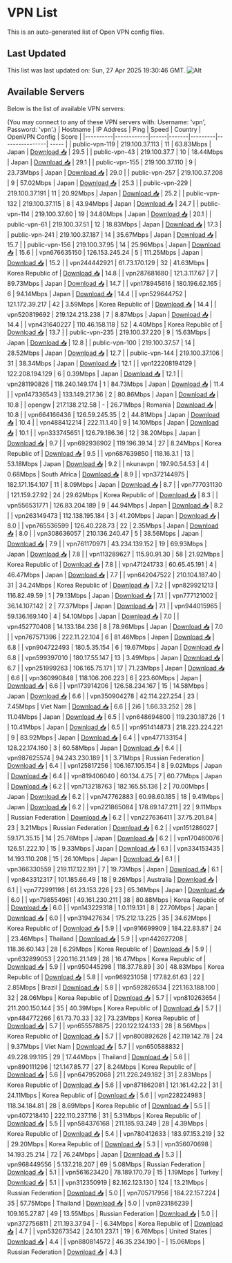 # VPN List

This is an auto-generated list of Open VPN config files.

## Last Updated

This list was last updated on: Sun, 27 Apr 2025 19:30:46 GMT.
![Alt](https://repobeats.axiom.co/api/embed/186b98318ef1479477931607c1ad7d823f12451f.svg "Repobeats analytics image")

## Available Servers

Below is the list of available VPN servers:

(You may connect to any of these VPN servers with: Username: 'vpn', Password: 'vpn'.)
| Hostname | IP Address | Ping | Speed | Country | OpenVPN Config | Score |
|----------|------------|------|-------|---------|----------------| ----- |
| public-vpn-119 | 219.100.37.113 | 11 | 63.83Mbps | Japan | [Download 📥](./configs/server_0_JP.ovpn) | 29.5 |
| public-vpn-43 | 219.100.37.7 | 10 | 18.44Mbps | Japan | [Download 📥](./configs/server_1_JP.ovpn) | 29.1 |
| public-vpn-155 | 219.100.37.110 | 9 | 23.73Mbps | Japan | [Download 📥](./configs/server_2_JP.ovpn) | 29.0 |
| public-vpn-257 | 219.100.37.208 | 9 | 57.02Mbps | Japan | [Download 📥](./configs/server_3_JP.ovpn) | 25.3 |
| public-vpn-229 | 219.100.37.191 | 11 | 20.92Mbps | Japan | [Download 📥](./configs/server_4_JP.ovpn) | 25.2 |
| public-vpn-132 | 219.100.37.115 | 8 | 43.94Mbps | Japan | [Download 📥](./configs/server_5_JP.ovpn) | 24.7 |
| public-vpn-114 | 219.100.37.60 | 19 | 34.80Mbps | Japan | [Download 📥](./configs/server_6_JP.ovpn) | 20.1 |
| public-vpn-61 | 219.100.37.51 | 12 | 18.83Mbps | Japan | [Download 📥](./configs/server_7_JP.ovpn) | 17.3 |
| public-vpn-241 | 219.100.37.187 | 14 | 35.67Mbps | Japan | [Download 📥](./configs/server_8_JP.ovpn) | 15.7 |
| public-vpn-156 | 219.100.37.95 | 14 | 25.96Mbps | Japan | [Download 📥](./configs/server_9_JP.ovpn) | 15.6 |
| vpn676635150 | 126.153.245.24 | 5 | 111.25Mbps | Japan | [Download 📥](./configs/server_10_JP.ovpn) | 15.2 |
| vpn244442921 | 61.73.170.129 | 32 | 41.63Mbps | Korea Republic of | [Download 📥](./configs/server_11_KR.ovpn) | 14.8 |
| vpn287681680 | 121.3.117.67 | 7 | 89.73Mbps | Japan | [Download 📥](./configs/server_12_JP.ovpn) | 14.7 |
| vpn178945616 | 180.196.62.165 | 6 | 94.14Mbps | Japan | [Download 📥](./configs/server_13_JP.ovpn) | 14.4 |
| vpn529644752 | 121.172.39.217 | 42 | 3.59Mbps | Korea Republic of | [Download 📥](./configs/server_14_KR.ovpn) | 14.4 |
| vpn520819692 | 219.124.213.238 | 7 | 8.87Mbps | Japan | [Download 📥](./configs/server_15_JP.ovpn) | 14.4 |
| vpn431640227 | 110.46.158.118 | 52 | 4.40Mbps | Korea Republic of | [Download 📥](./configs/server_16_KR.ovpn) | 13.7 |
| public-vpn-235 | 219.100.37.220 | 9 | 15.63Mbps | Japan | [Download 📥](./configs/server_17_JP.ovpn) | 12.8 |
| public-vpn-100 | 219.100.37.57 | 14 | 28.52Mbps | Japan | [Download 📥](./configs/server_18_JP.ovpn) | 12.7 |
| public-vpn-144 | 219.100.37.106 | 31 | 38.34Mbps | Japan | [Download 📥](./configs/server_19_JP.ovpn) | 12.1 |
| vpn122208194129 | 122.208.194.129 | 6 | 0.39Mbps | Japan | [Download 📥](./configs/server_20_JP.ovpn) | 12.1 |
| vpn281190826 | 118.240.149.174 | 1 | 84.73Mbps | Japan | [Download 📥](./configs/server_21_JP.ovpn) | 11.4 |
| vpn147336543 | 133.149.217.36 | 2 | 80.86Mbps | Japan | [Download 📥](./configs/server_22_JP.ovpn) | 10.8 |
| opengw | 217.138.212.58 | - | 26.71Mbps | Romania | [Download 📥](./configs/server_23_RO.ovpn) | 10.8 |
| vpn664166436 | 126.59.245.35 | 2 | 44.81Mbps | Japan | [Download 📥](./configs/server_24_JP.ovpn) | 10.4 |
| vpn488412214 | 222.11.1.40 | 9 | 14.10Mbps | Japan | [Download 📥](./configs/server_25_JP.ovpn) | 10.1 |
| vpn333745651 | 126.79.186.36 | 12 | 38.20Mbps | Japan | [Download 📥](./configs/server_26_JP.ovpn) | 9.7 |
| vpn692936902 | 119.196.39.14 | 27 | 8.24Mbps | Korea Republic of | [Download 📥](./configs/server_27_KR.ovpn) | 9.5 |
| vpn687639850 | 118.16.3.1 | 13 | 53.18Mbps | Japan | [Download 📥](./configs/server_28_JP.ovpn) | 9.2 |
| nkunavpn | 197.90.54.53 | 4 | 0.68Mbps | South Africa | [Download 📥](./configs/server_29_ZA.ovpn) | 8.9 |
| vpn372144975 | 182.171.154.107 | 11 | 8.09Mbps | Japan | [Download 📥](./configs/server_30_JP.ovpn) | 8.7 |
| vpn777031130 | 121.159.27.92 | 24 | 29.62Mbps | Korea Republic of | [Download 📥](./configs/server_31_KR.ovpn) | 8.3 |
| vpn556531771 | 126.83.204.189 | 9 | 44.94Mbps | Japan | [Download 📥](./configs/server_32_JP.ovpn) | 8.2 |
| vpn263149473 | 112.138.195.184 | 3 | 41.20Mbps | Japan | [Download 📥](./configs/server_33_JP.ovpn) | 8.0 |
| vpn765536599 | 126.40.228.73 | 22 | 2.35Mbps | Japan | [Download 📥](./configs/server_34_JP.ovpn) | 8.0 |
| vpn308636057 | 210.136.240.47 | 5 | 38.56Mbps | Japan | [Download 📥](./configs/server_35_JP.ovpn) | 7.9 |
| vpn761170971 | 43.234.139.152 | 19 | 69.93Mbps | Japan | [Download 📥](./configs/server_36_JP.ovpn) | 7.8 |
| vpn113289627 | 115.90.91.30 | 58 | 21.92Mbps | Korea Republic of | [Download 📥](./configs/server_37_KR.ovpn) | 7.8 |
| vpn471241733 | 60.65.45.191 | 4 | 46.47Mbps | Japan | [Download 📥](./configs/server_38_JP.ovpn) | 7.7 |
| vpn642047522 | 210.104.187.40 | 31 | 34.24Mbps | Korea Republic of | [Download 📥](./configs/server_39_KR.ovpn) | 7.2 |
| vpn829921213 | 116.82.49.59 | 1 | 79.13Mbps | Japan | [Download 📥](./configs/server_40_JP.ovpn) | 7.1 |
| vpn777121002 | 36.14.107.142 | 2 | 77.37Mbps | Japan | [Download 📥](./configs/server_41_JP.ovpn) | 7.1 |
| vpn944015965 | 59.136.169.140 | 4 | 54.10Mbps | Japan | [Download 📥](./configs/server_42_JP.ovpn) | 7.0 |
| vpn452770408 | 14.133.184.236 | 8 | 78.96Mbps | Japan | [Download 📥](./configs/server_43_JP.ovpn) | 7.0 |
| vpn767571396 | 222.11.22.104 | 6 | 81.46Mbps | Japan | [Download 📥](./configs/server_44_JP.ovpn) | 6.8 |
| vpn904722493 | 180.5.35.154 | 6 | 19.67Mbps | Japan | [Download 📥](./configs/server_45_JP.ovpn) | 6.8 |
| vpn599397010 | 180.17.55.147 | 13 | 3.49Mbps | Japan | [Download 📥](./configs/server_46_JP.ovpn) | 6.7 |
| vpn251999263 | 106.165.75.171 | 17 | 71.23Mbps | Japan | [Download 📥](./configs/server_47_JP.ovpn) | 6.6 |
| vpn360990848 | 118.106.206.223 | 6 | 223.60Mbps | Japan | [Download 📥](./configs/server_48_JP.ovpn) | 6.6 |
| vpn173914206 | 126.58.234.167 | 15 | 14.58Mbps | Japan | [Download 📥](./configs/server_49_JP.ovpn) | 6.6 |
| vpn350904278 | 42.114.227.254 | 23 | 7.45Mbps | Viet Nam | [Download 📥](./configs/server_50_VN.ovpn) | 6.6 |
| 2i6 | 1.66.33.252 | 28 | 11.04Mbps | Japan | [Download 📥](./configs/server_51_JP.ovpn) | 6.5 |
| vpn648694800 | 119.230.187.26 | 1 | 10.41Mbps | Japan | [Download 📥](./configs/server_52_JP.ovpn) | 6.5 |
| vpn951414873 | 218.223.224.221 | 9 | 83.92Mbps | Japan | [Download 📥](./configs/server_53_JP.ovpn) | 6.4 |
| vpn477133154 | 128.22.174.160 | 3 | 60.58Mbps | Japan | [Download 📥](./configs/server_54_JP.ovpn) | 6.4 |
| vpn987625574 | 94.243.230.189 | 1 | 3.71Mbps | Russian Federation | [Download 📥](./configs/server_55_RU.ovpn) | 6.4 |
| vpn125817256 | 106.167.105.154 | 8 | 9.02Mbps | Japan | [Download 📥](./configs/server_56_JP.ovpn) | 6.4 |
| vpn819406040 | 60.134.4.75 | 7 | 60.77Mbps | Japan | [Download 📥](./configs/server_57_JP.ovpn) | 6.2 |
| vpn713218763 | 182.165.55.136 | 2 | 70.00Mbps | Japan | [Download 📥](./configs/server_58_JP.ovpn) | 6.2 |
| vpn747762883 | 60.98.60.185 | 18 | 9.41Mbps | Japan | [Download 📥](./configs/server_59_JP.ovpn) | 6.2 |
| vpn221865084 | 178.69.147.211 | 22 | 9.11Mbps | Russian Federation | [Download 📥](./configs/server_60_RU.ovpn) | 6.2 |
| vpn227636411 | 37.75.201.84 | 23 | 3.21Mbps | Russian Federation | [Download 📥](./configs/server_61_RU.ovpn) | 6.2 |
| vpn151286027 | 59.171.35.15 | 14 | 25.76Mbps | Japan | [Download 📥](./configs/server_62_JP.ovpn) | 6.2 |
| vpn170460076 | 126.51.222.10 | 15 | 9.33Mbps | Japan | [Download 📥](./configs/server_63_JP.ovpn) | 6.1 |
| vpn334153435 | 14.193.110.208 | 15 | 26.10Mbps | Japan | [Download 📥](./configs/server_64_JP.ovpn) | 6.1 |
| vpn366330559 | 219.117.122.191 | 7 | 19.73Mbps | Japan | [Download 📥](./configs/server_65_JP.ovpn) | 6.1 |
| vpn843312317 | 101.185.66.49 | 18 | 9.26Mbps | Australia | [Download 📥](./configs/server_66_AU.ovpn) | 6.1 |
| vpn772991198 | 61.23.153.226 | 23 | 65.36Mbps | Japan | [Download 📥](./configs/server_67_JP.ovpn) | 6.0 |
| vpn798554961 | 49.161.230.211 | 38 | 80.88Mbps | Korea Republic of | [Download 📥](./configs/server_68_KR.ovpn) | 6.0 |
| vpn143229318 | 1.0.119.131 | 8 | 27.70Mbps | Japan | [Download 📥](./configs/server_69_JP.ovpn) | 6.0 |
| vpn319427634 | 175.212.13.225 | 35 | 34.62Mbps | Korea Republic of | [Download 📥](./configs/server_70_KR.ovpn) | 5.9 |
| vpn916699909 | 184.22.83.87 | 24 | 23.46Mbps | Thailand | [Download 📥](./configs/server_71_TH.ovpn) | 5.9 |
| vpn442627208 | 118.36.60.143 | 28 | 6.29Mbps | Korea Republic of | [Download 📥](./configs/server_72_KR.ovpn) | 5.9 |
| vpn632899053 | 220.116.21.149 | 28 | 16.47Mbps | Korea Republic of | [Download 📥](./configs/server_73_KR.ovpn) | 5.9 |
| vpn950445298 | 118.37.78.89 | 30 | 48.83Mbps | Korea Republic of | [Download 📥](./configs/server_74_KR.ovpn) | 5.8 |
| vpn969231058 | 177.82.61.63 | 22 | 2.85Mbps | Brazil | [Download 📥](./configs/server_75_BR.ovpn) | 5.8 |
| vpn592826534 | 221.163.188.100 | 32 | 28.06Mbps | Korea Republic of | [Download 📥](./configs/server_76_KR.ovpn) | 5.7 |
| vpn810263654 | 211.200.150.144 | 35 | 40.39Mbps | Korea Republic of | [Download 📥](./configs/server_77_KR.ovpn) | 5.7 |
| vpn484772266 | 61.73.70.33 | 32 | 73.23Mbps | Korea Republic of | [Download 📥](./configs/server_78_KR.ovpn) | 5.7 |
| vpn655578875 | 220.122.124.133 | 28 | 8.56Mbps | Korea Republic of | [Download 📥](./configs/server_79_KR.ovpn) | 5.7 |
| vpn800892626 | 42.119.142.78 | 24 | 9.37Mbps | Viet Nam | [Download 📥](./configs/server_80_VN.ovpn) | 5.7 |
| vpn650588832 | 49.228.99.195 | 29 | 17.44Mbps | Thailand | [Download 📥](./configs/server_81_TH.ovpn) | 5.6 |
| vpn890111296 | 121.147.85.77 | 27 | 8.24Mbps | Korea Republic of | [Download 📥](./configs/server_82_KR.ovpn) | 5.6 |
| vpn647952068 | 211.226.249.182 | 31 | 2.83Mbps | Korea Republic of | [Download 📥](./configs/server_83_KR.ovpn) | 5.6 |
| vpn871862081 | 121.161.42.22 | 31 | 24.11Mbps | Korea Republic of | [Download 📥](./configs/server_84_KR.ovpn) | 5.6 |
| vpn228224983 | 118.34.184.81 | 28 | 8.69Mbps | Korea Republic of | [Download 📥](./configs/server_85_KR.ovpn) | 5.5 |
| vpn407218410 | 222.110.237.116 | 31 | 5.31Mbps | Korea Republic of | [Download 📥](./configs/server_86_KR.ovpn) | 5.5 |
| vpn584376168 | 211.185.93.249 | 28 | 4.39Mbps | Korea Republic of | [Download 📥](./configs/server_87_KR.ovpn) | 5.4 |
| vpn780412633 | 183.97.153.219 | 32 | 29.20Mbps | Korea Republic of | [Download 📥](./configs/server_88_KR.ovpn) | 5.3 |
| vpn356070698 | 14.193.25.214 | 72 | 76.24Mbps | Japan | [Download 📥](./configs/server_89_JP.ovpn) | 5.3 |
| vpn968449556 | 5.137.218.207 | 69 | 5.08Mbps | Russian Federation | [Download 📥](./configs/server_90_RU.ovpn) | 5.1 |
| vpn561623420 | 78.189.170.79 | 15 | 1.19Mbps | Turkey | [Download 📥](./configs/server_91_TR.ovpn) | 5.1 |
| vpn312350919 | 82.162.123.130 | 124 | 13.21Mbps | Russian Federation | [Download 📥](./configs/server_92_RU.ovpn) | 5.0 |
| vpn705717956 | 184.22.157.224 | 35 | 57.75Mbps | Thailand | [Download 📥](./configs/server_93_TH.ovpn) | 5.0 |
| vpn923186239 | 109.165.27.87 | 49 | 13.55Mbps | Russian Federation | [Download 📥](./configs/server_94_RU.ovpn) | 5.0 |
| vpn372756811 | 211.193.37.94 | - | 6.34Mbps | Korea Republic of | [Download 📥](./configs/server_95_KR.ovpn) | 4.7 |
| vpn532673542 | 24.101.237.1 | 19 | 6.76Mbps | United States | [Download 📥](./configs/server_96_US.ovpn) | 4.4 |
| vpn880814572 | 46.35.234.190 | - | 15.06Mbps | Russian Federation | [Download 📥](./configs/server_97_RU.ovpn) | 4.3 |
